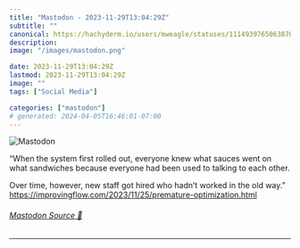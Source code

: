 ```yaml
---
title: "Mastodon - 2023-11-29T13:04:29Z"
subtitle: ""
canonical: https://hachyderm.io/users/mweagle/statuses/111493976506387009
description:
image: "/images/mastodon.png"

date: 2023-11-29T13:04:29Z
lastmod: 2023-11-29T13:04:29Z
image: ""
tags: ["Social Media"]

categories: ["mastodon"]
# generated: 2024-04-05T16:46:01-07:00
---
```

![Mastodon](/images/mastodon.png)

<p>“When the system first rolled out, everyone knew what sauces went on what sandwiches because everyone had been used to talking to each other.</p><p>Over time, however, new staff got hired who hadn’t worked in the old way.”<br /><a href="https://improvingflow.com/2023/11/25/premature-optimization.html" target="_blank" rel="nofollow noopener noreferrer" translate="no"><span class="invisible">https://</span><span class="ellipsis">improvingflow.com/2023/11/25/p</span><span class="invisible">remature-optimization.html</span></a></p>


###### [Mastodon Source 🐘](https://hachyderm.io/@mweagle/111493976506387009)

___
